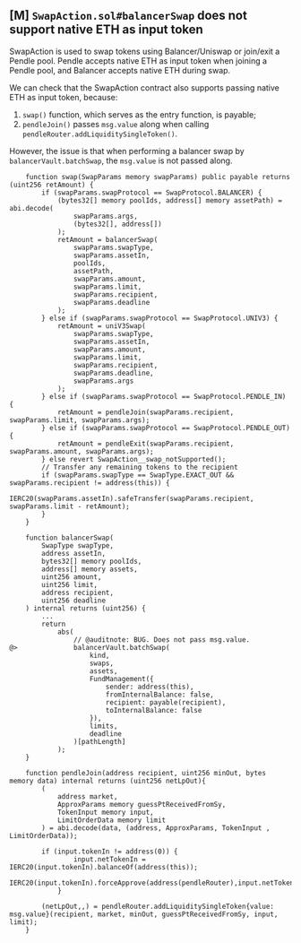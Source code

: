 ## [M] `SwapAction.sol#balancerSwap` does not support native ETH as input token

SwapAction is used to swap tokens using Balancer/Uniswap or join/exit a Pendle pool. Pendle accepts native ETH as input token when joining a Pendle pool, and Balancer accepts native ETH during swap.

We can check that the SwapAction contract also supports passing native ETH as input token, because:
1. `swap()` function, which serves as the entry function, is payable;
2. `pendleJoin()` passes `msg.value` along when calling `pendleRouter.addLiquiditySingleToken()`.

However, the issue is that when performing a balancer swap by `balancerVault.batchSwap`, the `msg.value` is not passed along.

```solidity
    function swap(SwapParams memory swapParams) public payable returns (uint256 retAmount) {
        if (swapParams.swapProtocol == SwapProtocol.BALANCER) {
            (bytes32[] memory poolIds, address[] memory assetPath) = abi.decode(
                swapParams.args,
                (bytes32[], address[])
            );
            retAmount = balancerSwap(
                swapParams.swapType,
                swapParams.assetIn,
                poolIds,
                assetPath,
                swapParams.amount,
                swapParams.limit,
                swapParams.recipient,
                swapParams.deadline
            );
        } else if (swapParams.swapProtocol == SwapProtocol.UNIV3) {
            retAmount = uniV3Swap(
                swapParams.swapType,
                swapParams.assetIn,
                swapParams.amount,
                swapParams.limit,
                swapParams.recipient,
                swapParams.deadline,
                swapParams.args
            );
        } else if (swapParams.swapProtocol == SwapProtocol.PENDLE_IN) {
            retAmount = pendleJoin(swapParams.recipient, swapParams.limit, swapParams.args);
        } else if (swapParams.swapProtocol == SwapProtocol.PENDLE_OUT) {
            retAmount = pendleExit(swapParams.recipient, swapParams.amount, swapParams.args);
        } else revert SwapAction__swap_notSupported();
        // Transfer any remaining tokens to the recipient
        if (swapParams.swapType == SwapType.EXACT_OUT && swapParams.recipient != address(this)) {
            IERC20(swapParams.assetIn).safeTransfer(swapParams.recipient, swapParams.limit - retAmount);
        }
    }

    function balancerSwap(
        SwapType swapType,
        address assetIn,
        bytes32[] memory poolIds,
        address[] memory assets,
        uint256 amount,
        uint256 limit,
        address recipient,
        uint256 deadline
    ) internal returns (uint256) {
        ...
        return
            abs(
                // @auditnote: BUG. Does not pass msg.value.
@>              balancerVault.batchSwap(
                    kind,
                    swaps,
                    assets,
                    FundManagement({
                        sender: address(this),
                        fromInternalBalance: false,
                        recipient: payable(recipient),
                        toInternalBalance: false
                    }),
                    limits,
                    deadline
                )[pathLength]
            );
    }

    function pendleJoin(address recipient, uint256 minOut, bytes memory data) internal returns (uint256 netLpOut){
        (
            address market,
            ApproxParams memory guessPtReceivedFromSy,
            TokenInput memory input,
            LimitOrderData memory limit
        ) = abi.decode(data, (address, ApproxParams, TokenInput , LimitOrderData));

        if (input.tokenIn != address(0)) {
                input.netTokenIn = IERC20(input.tokenIn).balanceOf(address(this));
                IERC20(input.tokenIn).forceApprove(address(pendleRouter),input.netTokenIn);
            }

        (netLpOut,,) = pendleRouter.addLiquiditySingleToken{value: msg.value}(recipient, market, minOut, guessPtReceivedFromSy, input, limit);
    }
```






